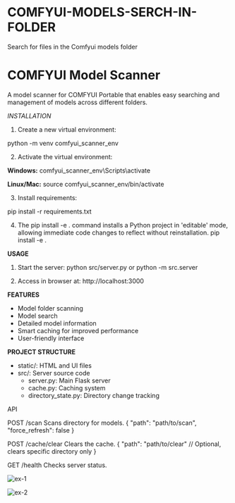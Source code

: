 # COMFYUI-MODELS-SERCH-IN-FOLDER
Search for files in the Comfyui models folder

# COMFYUI Model Scanner
A model scanner for COMFYUI Portable that enables easy searching and management of models across different folders.

*INSTALLATION*
1. Create a new virtual environment:

python -m venv comfyui_scanner_env

2. Activate the virtual environment:

**Windows:**
comfyui_scanner_env\Scripts\activate

**Linux/Mac:**
source comfyui_scanner_env/bin/activate

3. Install requirements:

pip install -r requirements.txt

4. The pip install -e . command installs a Python project in 'editable' mode, allowing immediate code changes to reflect without reinstallation.
pip install -e .

**USAGE**
1. Start the server:
python src/server.py
or
python -m src.server

2. Access in browser at:
http://localhost:3000

**FEATURES**
- Model folder scanning
- Model search
- Detailed model information
- Smart caching for improved performance  
- User-friendly interface

**PROJECT STRUCTURE**
- static/: HTML and UI files
- src/: Server source code
  - server.py: Main Flask server
  - cache.py: Caching system
  - directory_state.py: Directory change tracking

API

POST /scan
Scans directory for models.
{
  "path": "path/to/scan",
  "force_refresh": false
}

POST /cache/clear
Clears the cache.
{
  "path": "path/to/clear"  // Optional, clears specific directory only
}

GET /health
Checks server status.

![ex-1](https://raw.githubusercontent.com/lior007/COMFYUI-MODELS-SERCH-IN-FOLDER/main/ex-1.png)

![ex-2](https://raw.githubusercontent.com/lior007/COMFYUI-MODELS-SERCH-IN-FOLDER/main/ex-2.png)
